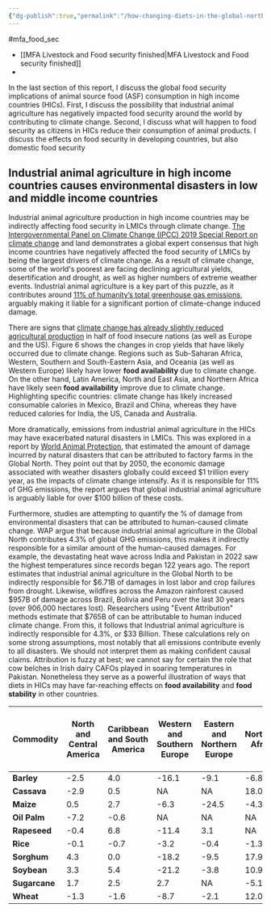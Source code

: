 ```yaml
---
{"dg-publish":true,"permalink":"/how-changing-diets-in-the-global-north-impact-food-security-across-the-world/","tags":["SE_asia"],"created":"2025-10-23T17:42:42.865+01:00","updated":"2025-10-23T18:06:08.643+01:00"}
---
```


#mfa_food_sec 
- [[MFA Livestock and Food security finished\|MFA Livestock and Food security finished]]
- 
In the last section of this report, I discuss the global food security implications of animal source food (ASF) consumption in high income countries (HICs). First, I discuss the possibility that industrial animal agriculture has negatively impacted food security around the world by contributing to climate change. Second, I discuss what will happen to food security as citizens in HICs reduce their consumption of animal products. I discuss the effects on food security in developing countries, but also domestic food security

## Industrial animal agriculture in high income countries causes environmental disasters in low and middle income countries

Industrial animal agriculture production in high income countries may be indirectly affecting food security in LMICs through climate change. [The Intergovernmental Panel on Climate Change (IPCC) 2019 Special Report on climate change](https://www.ipcc.ch/srccl/) and land demonstrates a global expert consensus that high income countries have negatively affected the food security of LMICs by being the largest drivers of climate change. As a result of climate change, some of the world's poorest are facing declining agricultural yields, desertification and drought, as well as higher numbers of extreme weather events. Industrial animal agriculture is a key part of this puzzle, as it contributes around [11% of humanity’s total greenhouse gas emissions](https://www.worldanimalprotection.org/globalassets/pdfs/reports/english/world-animal-protection-cop28-report.pdf), arguably making it liable for a significant portion of climate-change induced damage.

There are signs that [climate change has already slightly reduced agricultural production](https://journals.plos.org/plosone/article?id=10.1371/journal.pone.0217148) in half of food insecure nations (as well as Europe and the US). Figure 6 shows the changes in crop yields that have likely occurred due to climate change. Regions such as Sub-Saharan Africa, Western, Southern and South-Eastern Asia, and Oceania (as well as Western Europe) likely have lower **food availability** due to climate change. On the other hand, Latin America, North and East Asia, and Northern Africa have likely seen **food availability** improve due to climate change. Highlighting specific countries: climate change has likely increased consumable calories in Mexico, Brazil and China, whereas they have reduced calories for India, the US, Canada and Australia.

More dramatically, emissions from industrial animal agriculture in the HICs may have exacerbated natural disasters in LMICs. This was explored in a report by [World Animal Protection](https://www.worldanimalprotection.org/globalassets/pdfs/reports/english/world-animal-protection-cop28-report.pdf), that estimated the amount of damage incurred by natural disasters that can be attributed to factory farms in the Global North. They point out that by 2050, the economic damage associated with weather disasters globally could exceed $1 trillion every year, as the impacts of climate change intensify. As it is responsible for 11% of GHG emissions, the report argues that global industrial animal agriculture is arguably liable for over $100 billion of these costs.

Furthermore, studies are attempting to quantify the % of damage from environmental disasters that can be attributed to human-caused climate change. WAP argue that because industrial animal agriculture in the Global North contributes 4.3% of global GHG emissions, this makes it indirectly responsible for a similar amount of the human-caused damages. For example, the devastating heat wave across India and Pakistan in 2022 saw the highest temperatures since records began 122 years ago. The report estimates that industrial animal agriculture in the Global North to be indirectly responsible for $6.71B of damages in lost labor and crop failures from drought. Likewise, wildfires across the Amazon rainforest caused $957B of damage across Brazil, Bolivia and Peru over the last 30 years (over 906,000 hectares lost). Researchers using "Event Attribution" methods estimate that $765B of can be attributable to human induced climate change. From this, it follows that Industrial animal agriculture is indirectly responsible for 4.3%, or $33 Billion. These calculations rely on some strong assumptions, most notably that all emissions contribute evenly to all disasters. We should not interpret them as making confident causal claims. Attribution is fuzzy at best; we cannot say for certain the role that cow belches in Irish dairy CAFOs played in soaring temperatures in Pakistan.  Nonetheless they serve as a powerful illustration of ways that diets in HICs may have far-reaching effects on **food availability** and **food stability** in other countries.

| Commodity | North and Central America | Caribbean and South America | Western and Southern Europe | Eastern and Northern Europe | Northern Africa | Sub- Saharan Africa | Central and Eastern Asia | Western, Southern and South-eastern Asia | Oceania | Global |
| ----- | ----- | ----- | ----- | ----- | ----- | ----- | ----- | ----- | ----- | ----- |
| **Barley** | \-2.5 | 4.0 | \-16.1 | \-9.1 | \-6.8 | \-0.6 | 1.6 | \-0.9 | \-2.3 | **\-7.9** |
| **Cassava** | \-2.9 | 0.5 | NA | NA | 18.0 | 1.7 | 1.2 | \-5.6 | NA | **\-0.5** |
| **Maize** | 0.5 | 2.7 | \-6.3 | \-24.5 | \-4.3 | \-5.8 | 5.1 | 1.0 | \-1.2 | **0.0** |
| **Oil Palm** | \-7.2 | \-0.6 | NA | NA | NA | 0.0 | \-0.4 | \-15.9 | NA | **\-13.4** |
| **Rapeseed** | \-0.4 | 6.8 | \-11.4 | 3.1 | NA | 24.9 | 5.9 | 1.9 | 0.6 | **0.5** |
| **Rice** | \-0.1 | \-0.7 | \-3.2 | \-0.4 | \-1.3 | \-3.1 | 0.9 | \-0.8 | 4.1 | **\-0.3** |
| **Sorghum** | 4.3 | 0.0 | \-18.2 | \-9.5 | 17.9 | 0.7 | 4.9 | 0.9 | \-30.5 | **2.1** |
| **Soybean** | 3.3 | 5.4 | \-21.2 | \-3.8 | 10.9 | \-1.6 | 0.2 | \-3.2 | \-6.3 | **3.5** |
| **Sugarcane** | 1.7 | 2.5 | 2.7 | NA | \-5.1 | \-3.9 | 5.3 | \-0.6 | 0.4 | **1.0** |
| **Wheat** | \-1.3 | \-1.6 | \-8.7 | \-2.1 | 12.0 | \-2.3 | 4.5 | \-0.9 | \-5.8 | **\-0.9** |